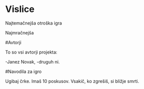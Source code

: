 # Vislice

Najtemačnejša otroška igra

Najmračnejša

#Avtorji 

To so vsi avtorji projekta:

-Janez Novak,
-druguh ni.

#Navodila za igro

Ugibaj črke. Imaš 10 poskusov. Vsakič, ko zgrešiš, si bližje smrti.